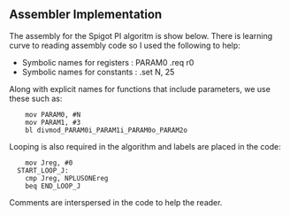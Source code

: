 

## Assembler Implementation

The assembly for the Spigot PI algoritm is show below.  There is learning curve to reading assembly code so I used the following to help:

- Symbolic names for registers : PARAM0 .req r0
- Symbolic names for constants : .set N, 25

Along with explicit names for functions that include parameters, we use these such as:

```
    mov PARAM0, #N
    mov PARAM1, #3
    bl divmod_PARAM0i_PARAM1i_PARAM0o_PARAM2o
```

Looping is also required in the algorithm and labels are placed in the code:

```
    mov Jreg, #0
  START_LOOP_J:
    cmp Jreg, NPLUSONEreg
    beq END_LOOP_J
```

Comments are interspersed in the code to help the reader.


